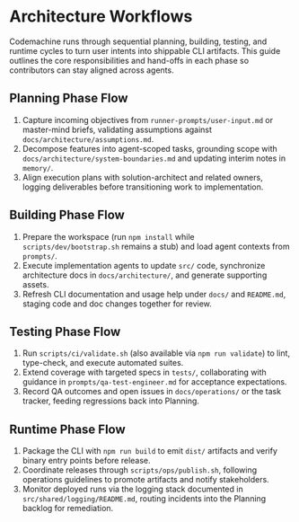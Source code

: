 # Architecture Workflows

Codemachine runs through sequential planning, building, testing, and runtime cycles to turn user intents into shippable CLI artifacts. This guide outlines the core responsibilities and hand-offs in each phase so contributors can stay aligned across agents.

## Planning Phase Flow
1. Capture incoming objectives from `runner-prompts/user-input.md` or master-mind briefs, validating assumptions against `docs/architecture/assumptions.md`.
2. Decompose features into agent-scoped tasks, grounding scope with `docs/architecture/system-boundaries.md` and updating interim notes in `memory/`.
3. Align execution plans with solution-architect and related owners, logging deliverables before transitioning work to implementation.

## Building Phase Flow
1. Prepare the workspace (run `npm install` while `scripts/dev/bootstrap.sh` remains a stub) and load agent contexts from `prompts/`.
2. Execute implementation agents to update `src/` code, synchronize architecture docs in `docs/architecture/`, and generate supporting assets.
3. Refresh CLI documentation and usage help under `docs/` and `README.md`, staging code and doc changes together for review.

## Testing Phase Flow
1. Run `scripts/ci/validate.sh` (also available via `npm run validate`) to lint, type-check, and execute automated suites.
2. Extend coverage with targeted specs in `tests/`, collaborating with guidance in `prompts/qa-test-engineer.md` for acceptance expectations.
3. Record QA outcomes and open issues in `docs/operations/` or the task tracker, feeding regressions back into Planning.

## Runtime Phase Flow
1. Package the CLI with `npm run build` to emit `dist/` artifacts and verify binary entry points before release.
2. Coordinate releases through `scripts/ops/publish.sh`, following operations guidelines to promote artifacts and notify stakeholders.
3. Monitor deployed runs via the logging stack documented in `src/shared/logging/README.md`, routing incidents into the Planning backlog for remediation.
